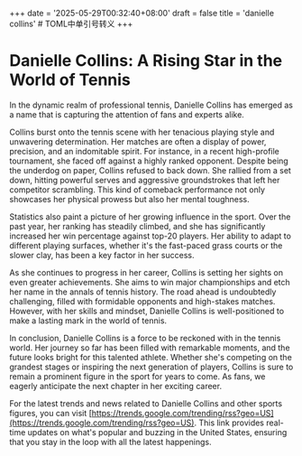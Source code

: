 +++
date = '2025-05-29T00:32:40+08:00'
draft = false
title = 'danielle collins' # TOML中单引号转义
+++

# Danielle Collins: A Rising Star in the World of Tennis

In the dynamic realm of professional tennis, Danielle Collins has emerged as a name that is capturing the attention of fans and experts alike. 

Collins burst onto the tennis scene with her tenacious playing style and unwavering determination. Her matches are often a display of power, precision, and an indomitable spirit. For instance, in a recent high-profile tournament, she faced off against a highly ranked opponent. Despite being the underdog on paper, Collins refused to back down. She rallied from a set down, hitting powerful serves and aggressive groundstrokes that left her competitor scrambling. This kind of comeback performance not only showcases her physical prowess but also her mental toughness.

Statistics also paint a picture of her growing influence in the sport. Over the past year, her ranking has steadily climbed, and she has significantly increased her win percentage against top-20 players. Her ability to adapt to different playing surfaces, whether it's the fast-paced grass courts or the slower clay, has been a key factor in her success.

As she continues to progress in her career, Collins is setting her sights on even greater achievements. She aims to win major championships and etch her name in the annals of tennis history. The road ahead is undoubtedly challenging, filled with formidable opponents and high-stakes matches. However, with her skills and mindset, Danielle Collins is well-positioned to make a lasting mark in the world of tennis.

In conclusion, Danielle Collins is a force to be reckoned with in the tennis world. Her journey so far has been filled with remarkable moments, and the future looks bright for this talented athlete. Whether she's competing on the grandest stages or inspiring the next generation of players, Collins is sure to remain a prominent figure in the sport for years to come. As fans, we eagerly anticipate the next chapter in her exciting career. 

For the latest trends and news related to Danielle Collins and other sports figures, you can visit [https://trends.google.com/trending/rss?geo=US](https://trends.google.com/trending/rss?geo=US). This link provides real-time updates on what's popular and buzzing in the United States, ensuring that you stay in the loop with all the latest happenings.